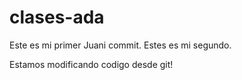 # clases-ada
Este es mi primer Juani commit.
Estes es mi segundo.

Estamos modificando codigo desde git!
